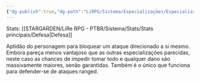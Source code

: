 ```yaml
---
{"dg-publish":true,"dg-path":"LiRPG/Sistema/Especializações/Especializações existentes/Bloqueio.md","permalink":"/li-rpg/sistema/especializacoes/especializacoes-existentes/bloqueio/","created":"2025-01-11T01:32:05.513-03:00","updated":"2025-01-12T02:34:20.411-03:00"}
---
```



Stats: [[STARGARDEN/LiRe RPG - PTBR/Sistema/Stats/Stats principais/Defesa\|Defesa]]

Aptidão do personagem para bloquear um ataque direcionado a si mesmo. Embora pareça menos vantajoso que as outras especializações parecidas, neste caso as chances de impedir tomar todo e qualquer dano são massivamente maiores, senão garantidas. Também é o único que funciona para defender-se de ataques ranged.